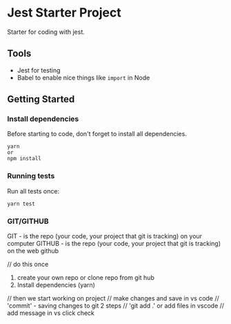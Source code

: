 # Jest Starter Project

Starter for coding with jest.

## Tools

- Jest for testing
- Babel to enable nice things like `import` in Node

## Getting Started

### Install dependencies

Before starting to code, don't forget to install all dependencies.

```shell
yarn
or
npm install
```

### Running tests

Run all tests once:

```shell
yarn test
```

### GIT/GITHUB
GIT - is the repo (your code, your project that git is tracking) on your computer
GITHUB - is the repo (your code, your project that git is tracking) on the web github

// do this once
1. create your own repo or clone repo from git hub
2. Install dependencies (yarn)

// then we start working on project
// make changes and save in vs code
// 'commit' - saving changes to git 2 steps
// 'git add .' or add files in vscode
//  add message in vs click check